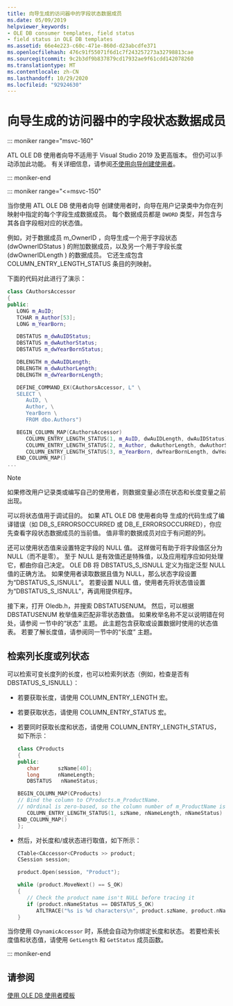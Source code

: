 ```yaml
---
title: 向导生成的访问器中的字段状态数据成员
ms.date: 05/09/2019
helpviewer_keywords:
- OLE DB consumer templates, field status
- field status in OLE DB templates
ms.assetid: 66e4e223-c60c-471e-860d-d23abcdfe371
ms.openlocfilehash: 476c91f55071f6d1c7f243257273a32798813cae
ms.sourcegitcommit: 9c2b3df9b837879cd17932ae9f61cdd142078260
ms.translationtype: MT
ms.contentlocale: zh-CN
ms.lasthandoff: 10/29/2020
ms.locfileid: "92924630"
---
```

# <a name="field-status-data-members-in-wizard-generated-accessors"></a>向导生成的访问器中的字段状态数据成员

::: moniker range="msvc-160"

ATL OLE DB 使用者向导不适用于 Visual Studio 2019 及更高版本。 但仍可以手动添加此功能。 有关详细信息，请参阅[不使用向导创建使用者](creating-a-consumer-without-using-a-wizard.md)。

::: moniker-end

::: moniker range="<=msvc-150"

当你使用 ATL OLE DB 使用者向导  创建使用者时，向导在用户记录类中为你在列映射中指定的每个字段生成数据成员。 每个数据成员都是 `DWORD` 类型，并包含与其各自字段相对应的状态值。

例如，对于数据成员 m_OwnerID  ，向导生成一个用于字段状态 (dwOwnerIDStatus  ) 的附加数据成员，以及另一个用于字段长度 (dwOwnerIDLength  ) 的数据成员。 它还生成包含 COLUMN_ENTRY_LENGTH_STATUS 条目的列映射。

下面的代码对此进行了演示：

```cpp
class CAuthorsAccessor
{
public:
   LONG m_AuID;
   TCHAR m_Author[53];
   LONG m_YearBorn;

   DBSTATUS m_dwAuIDStatus;
   DBSTATUS m_dwAuthorStatus;
   DBSTATUS m_dwYearBornStatus;

   DBLENGTH m_dwAuIDLength;
   DBLENGTH m_dwAuthorLength;
   DBLENGTH m_dwYearBornLength;

   DEFINE_COMMAND_EX(CAuthorsAccessor, L" \
   SELECT \
      AuID, \
      Author, \
      YearBorn \
      FROM dbo.Authors")

   BEGIN_COLUMN_MAP(CAuthorsAccessor)
      COLUMN_ENTRY_LENGTH_STATUS(1, m_AuID, dwAuIDLength, dwAuIDStatus)
      COLUMN_ENTRY_LENGTH_STATUS(2, m_Author, dwAuthorLength, dwAuthorStatus)
      COLUMN_ENTRY_LENGTH_STATUS(3, m_YearBorn, dwYearBornLength, dwYearBornStatus)
   END_COLUMN_MAP()
...
```

> [!NOTE]
> 如果修改用户记录类或编写自己的使用者，则数据变量必须在状态和长度变量之前出现。

可以将状态值用于调试目的。 如果 ATL OLE DB 使用者向导  生成的代码生成了编译错误（如 DB_S_ERRORSOCCURRED 或 DB_E_ERRORSOCCURRED），你应先查看字段状态数据成员的当前值。 值非零的数据成员对应于有问题的列。

还可以使用状态值来设置特定字段的 NULL 值。 这样做可有助于将字段值区分为 NULL（而不是零）。 至于 NULL 是有效值还是特殊值，以及应用程序应如何处理它，都由你自己决定。 OLE DB 将 DBSTATUS_S_ISNULL 定义为指定泛型 NULL 值的正确方法。 如果使用者读取数据且值为 NULL，那么状态字段设置为“DBSTATUS_S_ISNULL”。 若要设置 NULL 值，使用者先将状态值设置为“DBSTATUS_S_ISNULL”，再调用提供程序。

接下来，打开 Oledb.h，并搜索 DBSTATUSENUM。 然后，可以根据 DBSTATUSENUM 枚举值来匹配非零状态数值。 如果枚举名称不足以说明错在何处，请参阅  一节中的“状态”  主题。 此主题包含获取或设置数据时使用的状态值表。 若要了解长度值，请参阅同一节中的“长度”  主题。

## <a name="retrieving-the-length-or-status-of-a-column"></a>检索列长度或列状态

可以检索可变长度列的长度，也可以检索列状态（例如，检查是否有 DBSTATUS_S_ISNULL）：

- 若要获取长度，请使用 COLUMN_ENTRY_LENGTH 宏。

- 若要获取状态，请使用 COLUMN_ENTRY_STATUS 宏。

- 若要同时获取长度和状态，请使用 COLUMN_ENTRY_LENGTH_STATUS，如下所示：

    ```cpp
    class CProducts
    {
    public:
       char      szName[40];
       long      nNameLength;
       DBSTATUS   nNameStatus;

    BEGIN_COLUMN_MAP(CProducts)
    // Bind the column to CProducts.m_ProductName.
    // nOrdinal is zero-based, so the column number of m_ProductName is 1.
       COLUMN_ENTRY_LENGTH_STATUS(1, szName, nNameLength, nNameStatus)
    END_COLUMN_MAP()
    };
    ```

- 然后，对长度和/或状态进行取值，如下所示：

    ```cpp
    CTable<CAccessor<CProducts >> product;
    CSession session;

    product.Open(session, "Product");

    while (product.MoveNext() == S_OK)
    {
       // Check the product name isn't NULL before tracing it
       if (product.nNameStatus == DBSTATUS_S_OK)
          ATLTRACE("%s is %d characters\n", product.szName, product.nNameLength);
    }
    ```

当你使用 `CDynamicAccessor` 时，系统会自动为你绑定长度和状态。 若要检索长度值和状态值，请使用 `GetLength` 和 `GetStatus` 成员函数。

::: moniker-end

## <a name="see-also"></a>请参阅

[使用 OLE DB 使用者模板](../../data/oledb/working-with-ole-db-consumer-templates.md)
